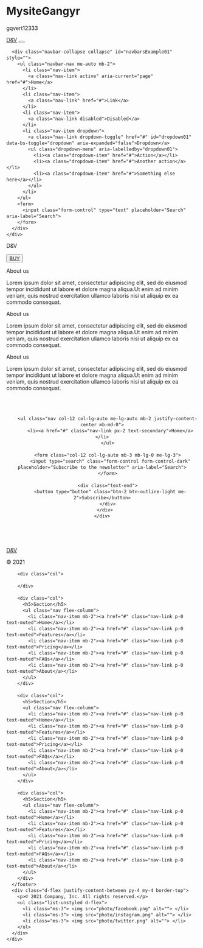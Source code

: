 # MysiteGangyr
gqvert12333
<!DOCTYPE html>
<html lang="en" dir="ltr">

<head>
  <meta charset="utf-8">
  <title>Lab_gangyr_sayt</title>
  <link rel="stylesheet" href="css/main.css">
  <link href="https://cdn.jsdelivr.net/npm/bootstrap@5.1.3/dist/css/bootstrap.min.css" rel="stylesheet" integrity="sha384-1BmE4kWBq78iYhFldvKuhfTAU6auU8tT94WrHftjDbrCEXSU1oBoqyl2QvZ6jIW3" crossorigin="anonymous">
</head>

<body>
  <nav class="navbar navbar-dark bg-dark" aria-label="First navbar example">
    <div class="container">
      <a class="navbar-brand" href="#">D&V</a>
      <button class="navbar-toggler collapsed" type="button" data-bs-toggle="collapse" data-bs-target="#navbarsExample01" aria-controls="navbarsExample01" aria-expanded="false" aria-label="Toggle navigation">
        <span class="navbar-toggler-icon"></span>
      </button>

      <div class="navbar-collapse collapse" id="navbarsExample01" style="">
        <ul class="navbar-nav me-auto mb-2">
          <li class="nav-item">
            <a class="nav-link active" aria-current="page" href="#">Home</a>
          </li>
          <li class="nav-item">
            <a class="nav-link" href="#">Link</a>
          </li>
          <li class="nav-item">
            <a class="nav-link disabled">Disabled</a>
          </li>
          <li class="nav-item dropdown">
            <a class="nav-link dropdown-toggle" href="#" id="dropdown01" data-bs-toggle="dropdown" aria-expanded="false">Dropdown</a>
            <ul class="dropdown-menu" aria-labelledby="dropdown01">
              <li><a class="dropdown-item" href="#">Action</a></li>
              <li><a class="dropdown-item" href="#">Another action</a></li>
              <li><a class="dropdown-item" href="#">Something else here</a></li>
            </ul>
          </li>
        </ul>
        <form>
          <input class="form-control" type="text" placeholder="Search" aria-label="Search">
        </form>
      </div>
    </div>
  </nav>
  <div class="main_photo">
    <div class="container">
      <div class="text_inro">
        <p class="intro__text__1">D&V</p>
        <button type="button" class="btn btn-outline-dark"><a class="navbar-brand" href="content.html">BUY</a></button>
      </div>
    </div>
  </div>
  <div class="container">
    <div class="box">
      <div class="mini__box">
        <p class="mini__box__main">About us</p>
        <p class="mini__box__secondary">Lorem ipsum dolor sit amet, consectetur adipiscing elit, sed do eiusmod tempor incididunt ut labore et dolore magna aliqua.Ut enim ad minim veniam, quis nostrud exercitation ullamco laboris nisi ut aliquip ex
          ea commodo consequat. </p>
      </div>
      <div class="mini__box">
        <p class="mini__box__main">About us</p>
        <p class="mini__box__secondary">Lorem ipsum dolor sit amet, consectetur adipiscing elit, sed do eiusmod tempor incididunt ut labore et dolore magna aliqua.Ut enim ad minim veniam, quis nostrud exercitation ullamco laboris nisi ut aliquip ex
          ea commodo consequat. </p>
      </div>
      <div class="mini__box">
        <p class="mini__box__main">About us</p>
        <p class="mini__box__secondary">Lorem ipsum dolor sit amet, consectetur adipiscing elit, sed do eiusmod tempor incididunt ut labore et dolore magna aliqua.Ut enim ad minim veniam, quis nostrud exercitation ullamco laboris nisi ut aliquip ex
          ea commodo consequat. </p>
      </div>
    </div>
    <header class="p-3 bg-dark text-white">
    <div class="container">
      <div class="d-flex flex-wrap align-items-center justify-content-center justify-content-lg-start">
        <a href="/" class="d-flex align-items-center mb-2 mb-lg-0 text-white text-decoration-none">
          <svg class="bi me-2" width="40" height="32" role="img" aria-label="Bootstrap"><use xlink:href="#bootstrap"></use></svg>
        </a>

        <ul class="nav col-12 col-lg-auto me-lg-auto mb-2 justify-content-center mb-md-0">
          <li><a href="#" class="nav-link px-2 text-secondary">Home</a></li>
        </ul>

        <form class="col-12 col-lg-auto mb-3 mb-lg-0 me-lg-3">
          <input type="search" class="form-control form-control-dark" placeholder="Subscribe to the newsletter" aria-label="Search">
        </form>

        <div class="text-end">
          <button type="button" class="btn-2 btn-outline-light me-2">Subscribe</button>
        </div>
      </div>
    </div>
  </header>
    <div class="container">
      <footer class="row row-cols-5 py-5 my-5 border-top">
        <div class="col">
          <a href="" class="d-flex align-items-center mb-3 link-dark text-decoration-none">
            <a class="navbar-brand" href="#">D&V</a>
            <svg class="bi me-2" width="40" height="32">
              <use xlink:href="#bootstrap"></use>
            </svg>
          </a>
          <p class="text-muted">© 2021</p>
        </div>

        <div class="col">

        </div>

        <div class="col">
          <h5>Section</h5>
          <ul class="nav flex-column">
            <li class="nav-item mb-2"><a href="#" class="nav-link p-0 text-muted">Home</a></li>
            <li class="nav-item mb-2"><a href="#" class="nav-link p-0 text-muted">Features</a></li>
            <li class="nav-item mb-2"><a href="#" class="nav-link p-0 text-muted">Pricing</a></li>
            <li class="nav-item mb-2"><a href="#" class="nav-link p-0 text-muted">FAQs</a></li>
            <li class="nav-item mb-2"><a href="#" class="nav-link p-0 text-muted">About</a></li>
          </ul>
        </div>

        <div class="col">
          <h5>Section</h5>
          <ul class="nav flex-column">
            <li class="nav-item mb-2"><a href="#" class="nav-link p-0 text-muted">Home</a></li>
            <li class="nav-item mb-2"><a href="#" class="nav-link p-0 text-muted">Features</a></li>
            <li class="nav-item mb-2"><a href="#" class="nav-link p-0 text-muted">Pricing</a></li>
            <li class="nav-item mb-2"><a href="#" class="nav-link p-0 text-muted">FAQs</a></li>
            <li class="nav-item mb-2"><a href="#" class="nav-link p-0 text-muted">About</a></li>
          </ul>
        </div>

        <div class="col">
          <h5>Section</h5>
          <ul class="nav flex-column">
            <li class="nav-item mb-2"><a href="#" class="nav-link p-0 text-muted">Home</a></li>
            <li class="nav-item mb-2"><a href="#" class="nav-link p-0 text-muted">Features</a></li>
            <li class="nav-item mb-2"><a href="#" class="nav-link p-0 text-muted">Pricing</a></li>
            <li class="nav-item mb-2"><a href="#" class="nav-link p-0 text-muted">FAQs</a></li>
            <li class="nav-item mb-2"><a href="#" class="nav-link p-0 text-muted">About</a></li>
          </ul>
        </div>
      </footer>
      <div class="d-flex justify-content-between py-4 my-4 border-top">
        <p>© 2021 Company, Inc. All rights reserved.</p>
        <ul class="list-unstyled d-flex">
          <li class="ms-3"> <img src="photo/facebook.png" alt=""> </li>
          <li class="ms-3"> <img src="photo/instagram.png" alt=""> </li>
          <li class="ms-3"> <img src="photo/twitter.png" alt=""> </li>
        </ul>
      </div>
    </div>

</body>

</html>

